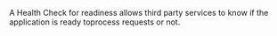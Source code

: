 A  Health  Check  for  readiness  allows  third  party  services  to  know  if  the  application  is  ready  toprocess requests or not.